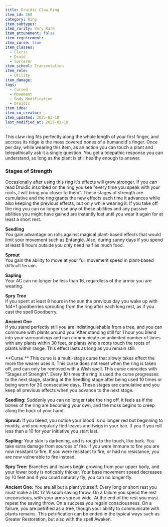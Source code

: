 ```yaml
---
title: Druidic Claw Ring
item_id: 360
category: Ring
item_subtypes:
item_rarity: Very Rare
item_attunement: false
item_requirement:
item_curse: true
item_classes:
  - Cleric
  - Druid
  - Sorcerer
item_school: Transmutation
item_role:
  - Utility
item_damage:
tags:
  - Cursed
  - Movement
  - Body Modification
  - Druidic
item_idea:
item_co_creator:
item_updated: 2025-02-18
last_modified_at: 2025-02-18
---
```


This claw ring fits perfectly along the whole length of your first finger, and accross its ridge is the moss covered bones of a humanoid's finger.
Once per day, while wearing this item, as an action you can touch a plant and telepathically ask it a single question. You get a telepathic response you can understand, so long as the plant is still healthy enough to answer.

### Stages of Strength
Occasionally after using this ring it's effects will grow stronger. If you can read Druidic inscribed on the ring you see "every time you speak with your roots, I will bring you closer to them". These stages of strength are cumulative and the ring grants the new effects each time it advances while also keeping the previous effects, but only while wearing it. If you take off the ring you can no longer use any of these abilities and any passive abilities you might have gained are instantly lost until you wear it again for at least a short rest.

**Seedling**  
You gain advantage on rolls against magical plant-based effects that would limit your movement such as <magic-spell>Entangle</magic-spell>. Also, during sunny days if you spend at least 8 hours outside you only need half as much food.

**Sprout**  
You gain the ability to move at your full movement speed in plant-based difficult terrain.

**Sapling**  
Your AC can no longer be less than 16, regardless of the armor you are wearing. 

**Spry Tree**  
If you spent at least 8 hours in the sun the previous day you wake up with 1d4+1 goodberries sprouting from the ring after each long rest, as if you cast the spell <magic-spell>Goodberry</magic-spell>.

**Ancient One**  
If you stand perfectly still you are indistinguishable from a tree, and you can commune with plants around you. 
After standing still for 1 hour you blend into your surroundings and can communicate an unlimited number of times with any plants within 30 feet, or plants who's roots touch the roots of plants within range. This effect lasts as long as you remain still.

<!--excerpt-->

<div class="curse">
**Curse.** This curse is a multi-stage curse that slowly takes effect the more the wearer uses it. This curse does not reset when the ring is taken off, and can only be removed with a <magic-spell>Wish</magic-spell> spell. This curse coincides with "Stages of Strength". Every 10 times the ring is used the curse progresses to the next stage, starting at the Seedling stage after being used 10 times or being worn for 30 consecutive days. These stages are cumulative and you keep all previous effects when you advance to the next stage.

**Seedling:** Suddenly you can no longer take the ring off, it feels as if the bones of the ring are becoming your own, and the moss begins to creep along the back of your hand.

**Sprout:** If you bleed, you notice your blood is no longer red but beginning to muddy, and you regularly find leaves and twigs in your hair. If you if you roll less than a 10 for your Initiative you start last.

**Sapling:** Your skin is darkening, and is rough to the touch, like bark. You take extra damage from sources of fire. If you were immune to fire you are now resistant to fire. If you were resistant to fire, or had no resistance, you are now vulnerable to fire instead.

**Spry Tree:** Branches and leaves begin growing from your upper body, and your lower body is noticably thicker. Your base movement speed decreases by 10 feet and if you could naturally fly, you can no longer fly.

**Ancient One:** You are all but a plant yourself. Every long or short rest you must make a DC 12 Wisdom saving throw. On a failure you spend the rest unconscious, with your arms spread wide. At the end of the rest you must repeat the saving throw. On a success you regain consciousness. On a failure, you are petrified as a tree, though your ability to communicate with plants remains. This petrification can be ended in the typical ways such as <magic-spell>Greater Restoration</magic-spell>, but also with the spell <magic-spell>Awaken</magic-spell>. 

</div>